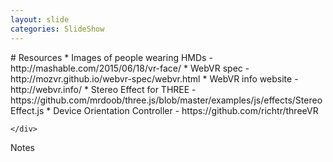 ```yaml
---
layout: slide
categories: SlideShow
---
```


<div class="panel slide-content">
	<div class="panel-body marked">
# Resources
* Images of people wearing HMDs - http://mashable.com/2015/06/18/vr-face/
* WebVR spec - http://mozvr.github.io/webvr-spec/webvr.html
* WebVR info website - http://webvr.info/
* Stereo Effect for THREE - https://github.com/mrdoob/three.js/blob/master/examples/js/effects/StereoEffect.js
* Device Orientation Controller - https://github.com/richtr/threeVR 

	</div>
</div>
<div class="panel notes">
	<div class="panel-heading">Notes</div>
	<div class="panel-body marked">
	</div>
</div>
